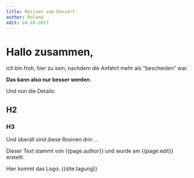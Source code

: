 ```yaml
---
title: Rosinen zum Dessert
author: Roland
edit: 24.10.2017
---
```


# Hallo zusammen,

ich bin froh, hier zu sein, nachdem die Anfahrt mehr als "bescheiden" war.

**Das kann also nur besser werden**.

Und nun die Details:
## H2
### H3

Und überall sind diese Rosinen drin ...

Dieser Text stammt von {{page.author}} und wurde am {{page.edit}} erstellt.

Hier kommt das Logo:
{{site.tagung}}
